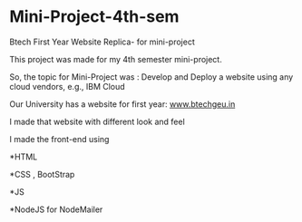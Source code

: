 # Mini-Project-4th-sem
Btech First Year Website Replica- for mini-project

This project was made for my 4th semester mini-project.

So, the topic for Mini-Project was : Develop and Deploy a website using any cloud vendors, e.g., IBM Cloud

Our University has a website for first year: www.btechgeu.in 

I made that website with different look and feel

I made the front-end using

*HTML

*CSS , BootStrap

*JS

*NodeJS for NodeMailer

